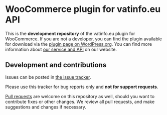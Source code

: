 # WooCommerce plugin for vatinfo.eu API
This is the **development repository** of the vatinfo.eu plugin for WooCommerce. If you are not a developer, you can find the plugin available for download via the [plugin page on WordPress.org](https://wordpress.org/plugins/woocommerce-vatinfoeu/).  You can find more information about [our service and API](https://vatinfo.eu/) on our website.

## Development and contributions
Issues can be posted in [the issue tracker](https://github.com/radishconcepts/woocommerce-vatinfoeu/issues).

Please use this tracker for bug reports only and **not for support requests**.

[Pull requests](https://github.com/radishconcepts/woocommerce-vatinfoeu/pulls) are welcome on this repository as well, should you want to contribute fixes or other changes. We review all pull requests, and make suggestions and changes if necessary.
